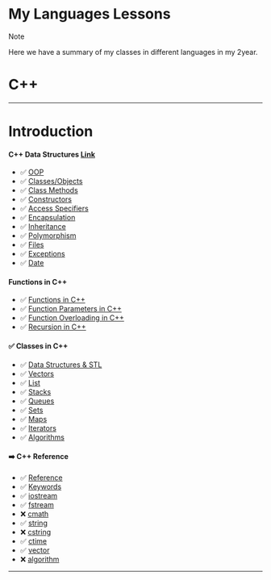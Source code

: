 # My Languages Lessons

> [!NOTE]
> Here we have a summary of my classes in different languages in my 2year.

# C++


-----------------------------------------------------------------------------------------------------------------------------------------------------------------
# Introduction

#### C++ Data Structures [Link](https://www.w3schools.com/cpp/)
- ✅ [OOP](#)
- ✅ [Classes/Objects](#)
- ✅ [Class Methods](#)
- ✅ [Constructors](#)
- ✅ [Access Specifiers](#)
- ✅ [Encapsulation](#)
- ✅ [Inheritance](#)
- ✅ [Polymorphism](#)
- ✅ [Files](#)
- ✅ [Exceptions](#)
- ✅ [Date](#)
#### Functions  in C++
- ✅ [Functions in C++](#)
- ✅ [Function Parameters in C++](#)
- ✅ [Function Overloading in C++](#)
- ✅ [Recursion in C++](#)
#### ✅ Classes in C++
- ✅ [Data Structures & STL](#)
- ✅ [Vectors](#)
- ✅ [List](#)
- ✅ [Stacks](#)
- ✅ [Queues](#)
- ✅ [Sets](#)
- ✅ [Maps](#)
- ✅ [Iterators](#)
- ✅ [Algorithms](#)
#### ➡️ C++ Reference
- ✅ [Reference](#)
- ✅ [Keywords](#)
- ✅ [iostream](#)
- ✅ [fstream](#)
- ❌ [cmath](#)
- ✅ [string](#)
- ❌ [cstring](#)
- ✅ [ctime](#)
- ✅ [vector](#)
- ❌ [algorithm](#)
---------------------------------------------------------------------------------------------------------------------------------------------------------------